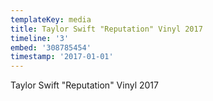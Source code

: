 ```yaml
---
templateKey: media
title: Taylor Swift "Reputation" Vinyl 2017
timeline: '3'
embed: '308785454'
timestamp: '2017-01-01'
---
```

Taylor Swift "Reputation" Vinyl 2017
